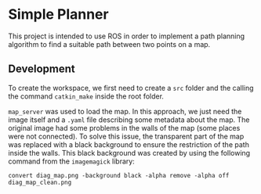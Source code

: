 # Simple Planner

This project is intended to use ROS in order to implement a path planning algorithm to find a suitable path between two points on a map.

## Development

To create the workspace, we first need to create a `src` folder and the calling the command `catkin_make` inside the root folder.

`map_server` was used to load the map. In this approach, we just need the image itself and a `.yaml` file describing some metadata about the map. The original image had some problems in the walls of the map (some places were not connected). To solve this issue, the transparent part of the map was replaced with a black background to ensure the restriction of the path inside the walls. This black background was created by using the following command from the `imagemagick` library:

```
convert diag_map.png -background black -alpha remove -alpha off diag_map_clean.png
```
